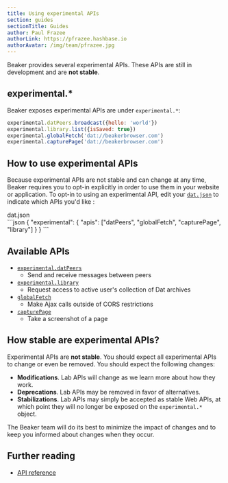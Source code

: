 ```yaml
---
title: Using experimental APIs
section: guides
sectionTitle: Guides
author: Paul Frazee
authorLink: https://pfrazee.hashbase.io
authorAvatar: /img/team/pfrazee.jpg
---
```


Beaker provides several experimental APIs. These APIs are still in development and are <strong>not stable</strong>.

## experimental.*

Beaker exposes experimental APIs are under `experimental.*`:

```js
experimental.datPeers.broadcast({hello: 'world'})
experimental.library.list({isSaved: true})
experimental.globalFetch('dat://beakerbrowser.com')
experimental.capturePage('dat://beakerbrowser.com')
```

## How to use experimental APIs

Because experimental APIs are not stable and can change at any time, Beaker requires you to opt-in explicitly in order to use them in your website or application. To opt-in to using an experimental API, edit your [`dat.json`](/docs/apis/manifest.html) to indicate which APIs you'd like :

<figcaption class="code">dat.json</figcaption>
```json
{
  "experimental": {
    "apis": ["datPeers", "globalFetch", "capturePage", "library"]
  }
}
```

## Available APIs

* [`experimental.datPeers`](/docs/apis/experimental-datpeers)
  * Send and receive messages between peers
* [`experimental.library`](/docs/apis/experimental-library)
  * Request access to active user's collection of Dat archives
* [`globalFetch`](/docs/apis/experimental-globalfetch.html)
  * Make Ajax calls outside of CORS restrictions
* [`capturePage`](/docs/apis/experimental-capturepage.html)
  * Take a screenshot of a page

## How stable are experimental APIs?

Experimental APIs are **not stable**. You should expect all experimental APIs to change or even be removed. You should expect the following changes:

 - **Modifications**. Lab APIs will change as we learn more about how they work.
 - **Deprecations**. Lab APIs may be removed in favor of alternatives.
 - **Stabilizations**. Lab APIs may simply be accepted as stable Web APIs, at which point they will no longer be exposed on the `experimental.*` object.

The Beaker team will do its best to minimize the impact of changes and to keep you informed about changes when they occur.

## Further reading

- [API reference](/docs/apis/)
